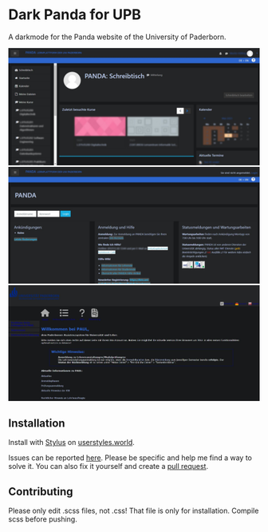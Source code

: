 # Dark Panda for UPB

A darkmode for the Panda website of the University of Paderborn.

![Dashboard](https://github.com/moritz-hoelting/dark-panda-upb/blob/main/preview/dashboard.jpg?raw=true)
![Login](https://github.com/moritz-hoelting/dark-panda-upb/blob/main/preview/login.jpg?raw=true)
![Paul Welcome](https://github.com/moritz-hoelting/dark-panda-upb/blob/main/preview/paul/welcome.jpg?raw=true)

## Installation
Install with [Stylus](https://github.com/openstyles/stylus) on [userstyles.world](https://userstyles.world/style/9867/upb-dark-panda).

Issues can be reported [here](https://github.com/moritz-hoelting/dark-panda-upb/issues). Please be specific and help me find a way to solve it. You can also fix it yourself and create a [pull request](https://github.com/moritz-hoelting/dark-panda-upb/pulls).

## Contributing
Please only edit .scss files, not .css!
That file is only for installation.
Compile scss before pushing.